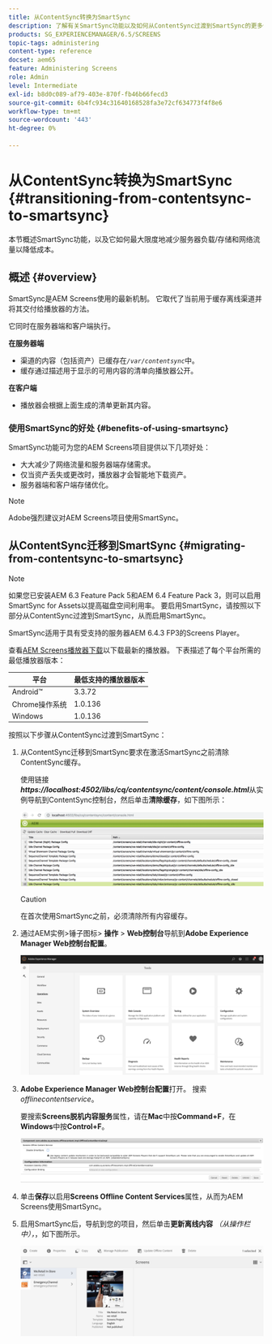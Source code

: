```yaml
---
title: 从ContentSync转换为SmartSync
description: 了解有关SmartSync功能以及如何从ContentSync过渡到SmartSync的更多信息。
products: SG_EXPERIENCEMANAGER/6.5/SCREENS
topic-tags: administering
content-type: reference
docset: aem65
feature: Administering Screens
role: Admin
level: Intermediate
exl-id: b8d0c089-af79-403e-870f-fb46b66fecd3
source-git-commit: 6b4fc934c31640168528fa3e72cf634773f4f8e6
workflow-type: tm+mt
source-wordcount: '443'
ht-degree: 0%

---
```


# 从ContentSync转换为SmartSync {#transitioning-from-contentsync-to-smartsync}

本节概述SmartSync功能，以及它如何最大限度地减少服务器负载/存储和网络流量以降低成本。

## 概述 {#overview}

SmartSync是AEM Screens使用的最新机制。 它取代了当前用于缓存离线渠道并将其交付给播放器的方法。

它同时在服务器端和客户端执行。

**在服务器端**

* 渠道的内容（包括资产）已缓存在&#x200B;*`/var/contentsync`*&#x200B;中。
* 缓存通过描述用于显示的可用内容的清单向播放器公开。

**在客户端**

* 播放器会根据上面生成的清单更新其内容。

### 使用SmartSync的好处 {#benefits-of-using-smartsync}

SmartSync功能可为您的AEM Screens项目提供以下几项好处：

* 大大减少了网络流量和服务器端存储需求。
* 仅当资产丢失或更改时，播放器才会智能地下载资产。
* 服务器端和客户端存储优化。

>[!NOTE]
>
>Adobe强烈建议对AEM Screens项目使用SmartSync。

## 从ContentSync迁移到SmartSync {#migrating-from-contentsync-to-smartsync}

>[!NOTE]
>
>如果您已安装AEM 6.3 Feature Pack 5和AEM 6.4 Feature Pack 3，则可以启用SmartSync for Assets以提高磁盘空间利用率。 要启用SmartSync，请按照以下部分从ContentSync过渡到SmartSync，从而启用SmartSync。
>
>SmartSync适用于具有受支持的服务器AEM 6.4.3 FP3的Screens Player。
>
>查看[AEM Screens播放器下载](https://download.macromedia.com/screens/)以下载最新的播放器。 下表描述了每个平台所需的最低播放器版本：

| **平台** | **最低支持的播放器版本** |
|---|---|
| Android™ | 3.3.72 |
| Chrome操作系统 | 1.0.136 |
| Windows | 1.0.136 |

按照以下步骤从ContentSync过渡到SmartSync：

1. 从ContentSync迁移到SmartSync要求在激活SmartSync之前清除ContentSync缓存。

   使用链接&#x200B;***https://localhost:4502/libs/cq/contentsync/content/console.html***&#x200B;从实例导航到ContentSync控制台，然后单击&#x200B;**清除缓存**，如下图所示：

   ![clear_contesync_cache](assets/clear_contesync_cache.png)

   >[!CAUTION]
   >
   >在首次使用SmartSync之前，必须清除所有内容缓存。

1. 通过AEM实例>锤子图标> **操作** > **Web控制台**&#x200B;导航到&#x200B;**Adobe Experience Manager Web控制台配置**。

   ![screen_shot_2019-02-11at15339pm](assets/screen_shot_2019-02-11at15339pm.png)

1. **Adobe Experience Manager Web控制台配置**&#x200B;打开。 搜索&#x200B;*offlinecontentservice*。

   要搜索&#x200B;**Screens脱机内容服务**&#x200B;属性，请在&#x200B;**Mac**&#x200B;中按&#x200B;**Command+F**，在&#x200B;**Windows**&#x200B;中按&#x200B;**Control+F**。

   ![screen_shot_2019-02-19at22643pm](assets/screen_shot_2019-02-19at22643pm.png)

1. 单击&#x200B;**保存**&#x200B;以启用&#x200B;**Screens Offline Content Services**&#x200B;属性，从而为AEM Screens使用SmartSync。
1. 启用SmartSync后，导航到您的项目，然后单击&#x200B;**更新离线内容** *（从操作栏中），*，如下图所示。

   ![screen_shot_2019-02-25at102605am](assets/screen_shot_2019-02-25at102605am.png)
